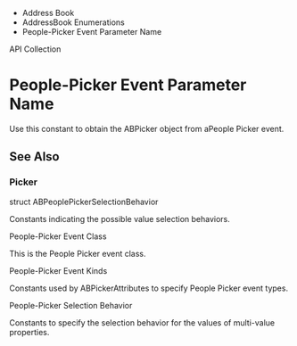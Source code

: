 

- Address Book
- AddressBook Enumerations
-  People-Picker Event Parameter Name 

API Collection

# People-Picker Event Parameter Name

Use this constant to obtain the ABPicker object from aPeople Picker event.

## See Also

### Picker

struct ABPeoplePickerSelectionBehavior

Constants indicating the possible value selection behaviors.

People-Picker Event Class

This is the People Picker event class.

People-Picker Event Kinds

Constants used by ABPickerAttributes to specify People Picker event types.

People-Picker Selection Behavior

Constants to specify the selection behavior for the values of multi-value properties.

